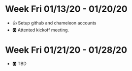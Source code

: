 # Week Fri 01/13/20 - 01/20/20

* :+1: Setup github and chameleon accounts
* :o2: Attented kickoff meeting.

# Week Fri 01/21/20 - 01/28/20

* :o2: TBD
